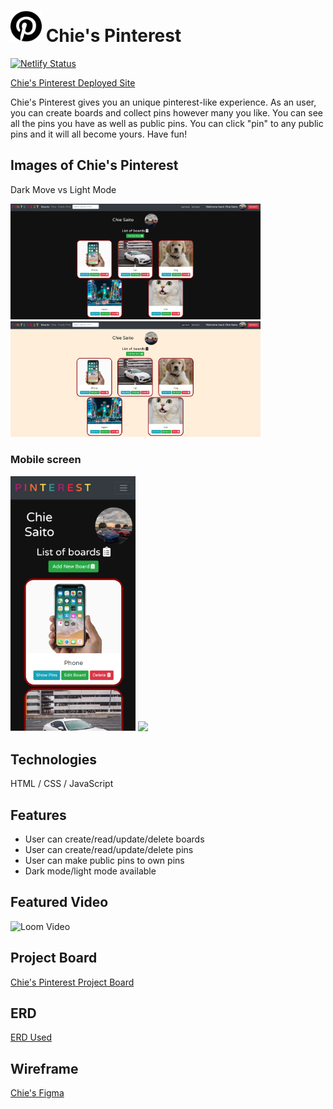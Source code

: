 # <img src="src/images/pinterest-brands.svg" width="50" height="50"> Chie's Pinterest

[![Netlify Status](https://api.netlify.com/api/v1/badges/dcaa2b1e-3dfd-4912-96a8-1f0331b2b8c2/deploy-status)](https://app.netlify.com/sites/cs-pinterest/deploys)

<a href="https://cs-pinterest.netlify.app/" target="_blank">Chie's Pinterest Deployed Site</a>

Chie's Pinterest gives you an unique pinterest-like experience. As an user, you can create boards and collect pins however many you like. You can see all the pins you have as well as public pins. You can click "pin" to any public pins and it will all become yours. Have fun!

## Images of Chie's Pinterest
Dark Move vs Light Mode

<p float="left">
  <img src="src/images/pinterest.png" width="400">
  <img src="src/images/pinterestLight.png" width="400">
</p>

### Mobile screen
<p float="left">
  <img src="src/images/pinterest-phone.png" width="200">
  <img src="src/images/pinterest-phone-light
  
  .png" width="200">
</p>

## Technologies
HTML / CSS / JavaScript

## Features
<ul>
  <li>User can create/read/update/delete boards</li>
  <li>User can create/read/update/delete pins</li>
  <li>User can make public pins to own pins</li>
  <li>Dark mode/light mode available</li>
</ul>

## Featured Video
![Loom Video](https://www.loom.com/share/068002d207a8488a9120f3a8888f4ef0)

## Project Board
<a href="https://github.com/chiestroud/ASSIGNMENT-Firebase-Pinterest/projects/1" target="_blank">Chie's Pinterest Project Board</a>

## ERD
<a href="https://dbdiagram.io/d/60405bb9fcdcb6230b227f18" target="_blank">ERD Used</a>

## Wireframe
<a href="https://www.figma.com/file/7fWlyA3kfMRzDoZQ0qu1P4/Pinterest?node-id=0%3A1" target="_blank">Chie's Figma</a>
